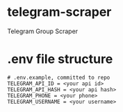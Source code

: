 # telegram-scraper
Telegram Group Scraper


# .env file structure

```dosini
# .env.example, committed to repo
TELEGRAM_API_ID = <your api id>
TELEGRAM_API_HASH = <your api hash>
TELEGRAM_PHONE = <your phone>
TELEGRAM_USERNAME = <your username>
```
